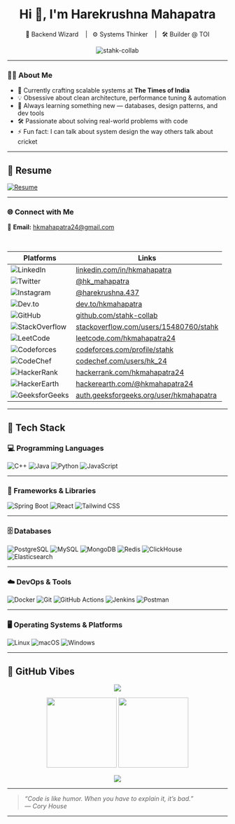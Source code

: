 <h1 align="center">Hi 👋, I'm Harekrushna Mahapatra</h1>
<p align="center">
  🚀 Backend Wizard &nbsp;&nbsp;&nbsp;|&nbsp;&nbsp;&nbsp;⚙️ Systems Thinker &nbsp;&nbsp;&nbsp;|&nbsp;&nbsp;&nbsp;🛠️ Builder @ TOI
</p>

<p align="center">
  <img src="https://komarev.com/ghpvc/?username=stahk-collab&label=Visitors&color=0e75b6&style=flat-square" alt="stahk-collab" />
</p>

---

### 🧑‍💻 About Me

- 🏢 Currently crafting scalable systems at **The Times of India**
- 💡 Obsessive about clean architecture, performance tuning & automation
- 🧠 Always learning something new — databases, design patterns, and dev tools
- 🛠️ Passionate about solving real-world problems with code
- ⚡ Fun fact: I can talk about system design the way others talk about cricket

---

## 📄 Resume

[![Resume](https://img.shields.io/badge/Resume-View-blue?style=flat-square&logo=readme&logoColor=white)](https://drive.google.com/file/d/1MIzG4VQwFbLeUFBIckRywzmKobK1bdcE/view)

---

### 🌐 Connect with Me

📧 **Email:** [hkmahapatra24@gmail.com](mailto:hkmahapatra24@gmail.com) 

<br>

| Platforms      | Links |
|----------------|------|
| ![LinkedIn](https://img.shields.io/badge/-LinkedIn-0e76a8?style=flat&logo=linkedin&logoColor=white) | [linkedin.com/in/hkmahapatra](https://linkedin.com/in/hkmahapatra) |
| ![Twitter](https://img.shields.io/badge/-Twitter-1DA1F2?style=flat&logo=twitter&logoColor=white) | [@hk_mahapatra](https://twitter.com/hk_mahapatra) |
| ![Instagram](https://img.shields.io/badge/-Instagram-E4405F?style=flat&logo=instagram&logoColor=white) | [@harekrushna.437](https://instagram.com/harekrushna.437) |
| ![Dev.to](https://img.shields.io/badge/-Dev.to-0A0A0A?style=flat&logo=devdotto&logoColor=white) | [dev.to/hkmahapatra](https://dev.to/hkmahapatra) |
| ![GitHub](https://img.shields.io/badge/-GitHub-181717?style=flat&logo=github&logoColor=white) | [github.com/stahk-collab](https://github.com/stahk-collab) |
| ![StackOverflow](https://img.shields.io/badge/-StackOverflow-F48024?style=flat&logo=stackoverflow&logoColor=white) | [stackoverflow.com/users/15480760/stahk](https://stackoverflow.com/users/15480760/stahk) |
| ![LeetCode](https://img.shields.io/badge/-LeetCode-FFA116?style=flat&logo=leetcode&logoColor=white) | [leetcode.com/hkmahapatra24](https://leetcode.com/hkmahapatra24) |
| ![Codeforces](https://img.shields.io/badge/-Codeforces-1F8ACB?style=flat&logo=codeforces&logoColor=white) | [codeforces.com/profile/stahk](https://codeforces.com/profile/stahk) |
| ![CodeChef](https://img.shields.io/badge/-CodeChef-5B4638?style=flat&logo=codechef&logoColor=white) | [codechef.com/users/hk_24](https://www.codechef.com/users/hk_24) |
| ![HackerRank](https://img.shields.io/badge/-HackerRank-2EC866?style=flat&logo=hackerrank&logoColor=white) | [hackerrank.com/hkmahapatra24](https://www.hackerrank.com/hkmahapatra24) |
| ![HackerEarth](https://img.shields.io/badge/-HackerEarth-323754?style=flat&logo=hackerearth&logoColor=white) | [hackerearth.com/@hkmahapatra24](https://www.hackerearth.com/@hkmahapatra24) |
| ![GeeksforGeeks](https://img.shields.io/badge/-GeeksforGeeks-1f8a43?style=flat&logo=geeksforgeeks&logoColor=white) | [auth.geeksforgeeks.org/user/hkmahapatra](https://auth.geeksforgeeks.org/user/hkmahapatra/profile) |

---

## 🧠 Tech Stack

### 💻 Programming Languages
![C++](https://img.shields.io/badge/C++-00599C?style=flat-square&logo=c%2B%2B&logoColor=white)
![Java](https://img.shields.io/badge/Java-ED8B00?style=flat-square&logo=java&logoColor=white)
![Python](https://img.shields.io/badge/Python-3776AB?style=flat-square&logo=python&logoColor=white)
![JavaScript](https://img.shields.io/badge/JavaScript-F7DF1E?style=flat-square&logo=javascript&logoColor=black)

---

### 🧰 Frameworks & Libraries
![Spring Boot](https://img.shields.io/badge/Spring_Boot-6DB33F?style=flat-square&logo=spring-boot&logoColor=white)
![React](https://img.shields.io/badge/React-61DAFB?style=flat-square&logo=react&logoColor=black)
![Tailwind CSS](https://img.shields.io/badge/Tailwind_CSS-38B2AC?style=flat-square&logo=tailwind-css&logoColor=white)

---

### 🗄️ Databases
![PostgreSQL](https://img.shields.io/badge/PostgreSQL-336791?style=flat-square&logo=postgresql&logoColor=white)
![MySQL](https://img.shields.io/badge/MySQL-4479A1?style=flat-square&logo=mysql&logoColor=white)
![MongoDB](https://img.shields.io/badge/MongoDB-47A248?style=flat-square&logo=mongodb&logoColor=white)
![Redis](https://img.shields.io/badge/Redis-DC382D?style=flat-square&logo=redis&logoColor=white)
![ClickHouse](https://img.shields.io/badge/ClickHouse-FFCC00?style=flat-square&logo=clickhouse&logoColor=black)
![Elasticsearch](https://img.shields.io/badge/Elasticsearch-005571?style=flat-square&logo=elasticsearch&logoColor=white)

---

### ☁️ DevOps & Tools
![Docker](https://img.shields.io/badge/Docker-2496ED?style=flat-square&logo=docker&logoColor=white)
![Git](https://img.shields.io/badge/Git-F05032?style=flat-square&logo=git&logoColor=white)
![GitHub Actions](https://img.shields.io/badge/GitHub_Actions-2088FF?style=flat-square&logo=github-actions&logoColor=white)
![Jenkins](https://img.shields.io/badge/Jenkins-D24939?style=flat-square&logo=jenkins&logoColor=white)
![Postman](https://img.shields.io/badge/Postman-FF6C37?style=flat-square&logo=postman&logoColor=white)

---

### 🖥️ Operating Systems & Platforms
![Linux](https://img.shields.io/badge/Linux-FCC624?style=flat-square&logo=linux&logoColor=black)
![macOS](https://img.shields.io/badge/macOS-000000?style=flat-square&logo=apple&logoColor=white)
![Windows](https://img.shields.io/badge/Windows-0078D6?style=flat-square&logo=windows&logoColor=white)

---

## 🚀 GitHub Vibes

<p align="center">
  <img src="https://github-profile-trophy.vercel.app/?username=stahk-collab&theme=gruvbox&no-frame=true&margin-w=15&row=2&title=Stars,Followers,Commits,PullRequest,Issues,Contributed,Repositories,Forks,Discussions,Reviews" />
</p>

<p align="center">
  <img src="https://github-readme-stats.vercel.app/api?username=stahk-collab&show_icons=true&theme=radical" height="160" />
  <img src="https://github-readme-stats.vercel.app/api/top-langs/?username=stahk-collab&layout=compact&theme=radical" height="160" />
</p>

<p align="center">
  <img src="https://github-readme-streak-stats.herokuapp.com/?user=stahk-collab&theme=radical" />
</p>

---

> *“Code is like humor. When you have to explain it, it’s bad.”*  
> — _Cory House_

---

